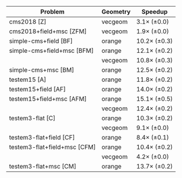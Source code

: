 | Problem                      | Geometry |      Speedup |
| ---------------------------- | -------- | ------------ |
| cms2018 [Z]                  | vecgeom  |  3.1× (±0.0) |
| cms2018+field+msc [ZFM]      | vecgeom  |  1.9× (±0.0) |
| simple-cms+field [BF]        | orange   | 10.2× (±0.3) |
| simple-cms+field+msc [BFM]   | orange   | 12.1× (±0.2) |
|                              | vecgeom  | 10.8× (±0.3) |
| simple-cms+msc [BM]          | orange   | 12.5× (±0.2) |
| testem15 [A]                 | orange   | 11.8× (±0.2) |
| testem15+field [AF]          | orange   | 14.0× (±0.2) |
| testem15+field+msc [AFM]     | orange   | 15.1× (±0.5) |
|                              | vecgeom  | 12.4× (±0.2) |
| testem3-flat [C]             | orange   | 10.3× (±0.2) |
|                              | vecgeom  |  9.1× (±0.0) |
| testem3-flat+field [CF]      | orange   |  8.4× (±0.1) |
| testem3-flat+field+msc [CFM] | orange   | 10.4× (±0.2) |
|                              | vecgeom  |  4.2× (±0.0) |
| testem3-flat+msc [CM]        | orange   | 13.7× (±0.2) |
